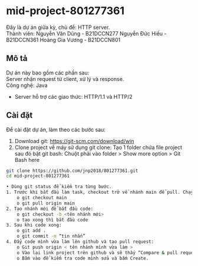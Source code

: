 # mid-project-801277361

Đây là dự án giữa kỳ, chủ đề: HTTP server.
<br>
Thành viên:
Nguyễn Văn Dũng - B21DCCN277
Nguyễn Đức Hiếu - B21DCCN361
Hoàng Gia Vương - B21DCCN801

## Mô tả

Dự án này bao gồm các phần sau:
<br>Server nhận request từ client, xử lý và response.
<br>Công nghệ: Java
    
- Server hỗ trợ các giao thức: HTTP/1.1 và HTTP/2

## Cài đặt

Để cài đặt dự án, làm theo các bước sau:
1.	Download git: https://git-scm.com/download/win
2.	Clone project về máy sử dụng git clone:
Tạo 1 folder chứa file project sau đó bật git bash:
Chuột phải vào folder > Show more option > Git Bash here
```sh
git clone https://github.com/jnp2018/801277361.git
cd mid-project-801277361

• Dùng git status để kiểm tra từng bước.
1. Trước khi bắt đầu làm task, checkout trở về nhánh main để pull. Chạy lệnh:
    o git checkout main
    o git pull origin main
2. Tạo nhánh mới để bắt đầu code:
    o git checkout -b <tên nhánh mới>
    o tạo xong thì bắt đầu code
3. Sau khi code xong:
    o git add .
    o git commit -m “tin nhắn”
4. Đẩy code mình vừa làm lên github và tạo pull request:
    o Git push origin < tên nhánh mình vừa làm >
    o Vào lại link project trên github và sẽ thấy “Compare & pull request”
    o Bấm vào để kiểm tra code mình sửa và bấm Create.



